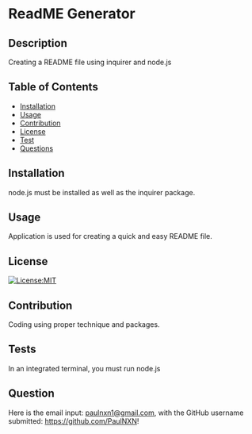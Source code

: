 # ReadME Generator

## Description 
Creating a README file using inquirer and node.js
  
  
## Table of Contents 

- [Installation](#installation)
- [Usage](#usage)
- [Contribution](#contribution)
- [License](#license)
- [Test](#tests)
- [Questions](#question)
  

## Installation
node.js must be installed as well as the inquirer package.
  
  
## Usage
Application is used for creating a quick and easy README file.


## License
[![License:MIT](https://img.shields.io/badge/License-MIT-yellow.svg)](https://opensource.org/licenses/MIT)

  
## Contribution
Coding using proper technique and packages.

## Tests
In an integrated terminal, you must run node.js

## Question
Here is the email input: paulnxn1@gmail.com, with the GitHub username submitted: https://github.com/PaulNXN!

